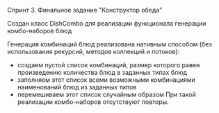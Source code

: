 Спринт 3. Финальное задание "Конструктор обеда"

Создан класс DishCombo для реализации функционала генерации комбо-наборов блюд

Генерация комбинаций блюд реализована нативным способом (без использования рекурсий, методов коллекций и потоков):
- создаем пустой список комбинаций, размер которого равен произведению количества блюд в заданных типах блюд  
- заполняем этот список всеми возможными комбинациями наименований блюд из заданных типов
- перемешиваем этот список случайным образом
При такой реализации комбо-наборов отсутствуют повторы.


